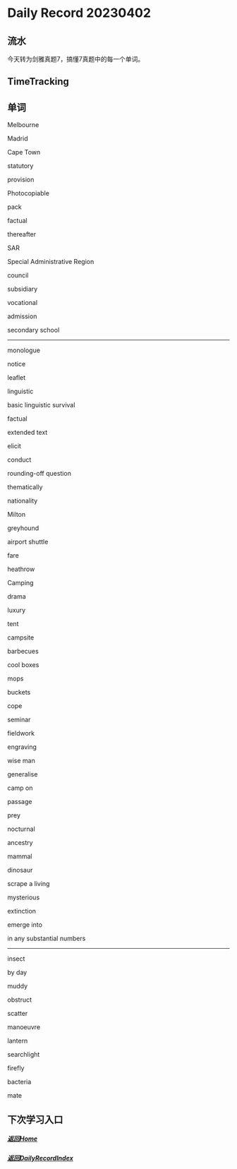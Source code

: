 
Daily Record 20230402
=====================

## 流水

今天转为剑雅真题7，搞懂7真题中的每一个单词。

## TimeTracking



## 单词

Melbourne

Madrid

Cape Town

statutory

provision

Photocopiable

pack

factual

thereafter

SAR

Special Administrative Region 

council

subsidiary

vocational

admission

secondary school

-----------------------------

monologue

notice

leaflet

linguistic

basic linguistic survival

factual

extended text

elicit

conduct

rounding-off question

thematically

nationality

Milton

greyhound

airport shuttle

fare

heathrow

Camping

drama

luxury

tent

campsite

barbecues

cool boxes

mops 

buckets

cope

seminar

fieldwork

engraving

wise man

generalise

camp on

passage

prey

nocturnal 

ancestry

mammal

dinosaur

scrape a living

mysterious

extinction

emerge into

in any substantial numbers

-------------------------

insect

by day

muddy

obstruct

scatter

manoeuvre

lantern

searchlight

firefly

bacteria

mate



















































## 下次学习入口



##### [返回Home](../../../README.md)



##### [返回DailyRecordIndex](../index.md)


